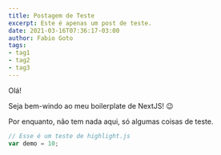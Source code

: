 ```yaml
---
title: Postagem de Teste
excerpt: Este é apenas um post de teste.
date: 2021-03-16T07:36:17-03:00
author: Fabio Goto
tags:
- tag1
- tag2
- tag3
---
```

Olá!

Seja bem-windo ao meu boilerplate de NextJS! :wink:

Por enquanto, não tem nada aqui, só algumas coisas de teste.

```javascript
// Esse é um teste de highlight.js
var demo = 10;
```
